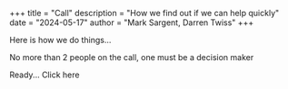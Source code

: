 +++
title = "Call"
description = "How we find out if we can help quickly"
date = "2024-05-17"
author = "Mark Sargent, Darren Twiss"
+++

Here is how we do things...

No more than 2 people on the call, one must be a decision maker



Ready...
Click here

